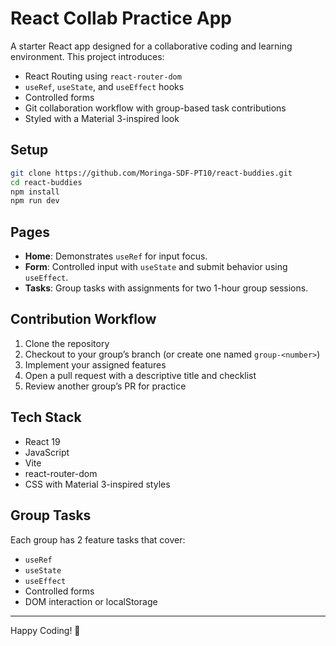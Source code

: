 # React Collab Practice App

A starter React app designed for a collaborative coding and learning environment. This project introduces:

- React Routing using `react-router-dom`
- `useRef`, `useState`, and `useEffect` hooks
- Controlled forms
- Git collaboration workflow with group-based task contributions
- Styled with a Material 3-inspired look

## Setup

```bash
git clone https://github.com/Moringa-SDF-PT10/react-buddies.git
cd react-buddies
npm install
npm run dev
```

## Pages

- **Home**: Demonstrates `useRef` for input focus.
- **Form**: Controlled input with `useState` and submit behavior using `useEffect`.
- **Tasks**: Group tasks with assignments for two 1-hour group sessions.

## Contribution Workflow

1. Clone the repository
2. Checkout to your group’s branch (or create one named `group-<number>`)
3. Implement your assigned features
4. Open a pull request with a descriptive title and checklist
5. Review another group’s PR for practice

## Tech Stack
- React 19
- JavaScript
- Vite
- react-router-dom
- CSS with Material 3-inspired styles

## Group Tasks
Each group has 2 feature tasks that cover:
- `useRef`
- `useState`
- `useEffect`
- Controlled forms
- DOM interaction or localStorage

---

Happy Coding! 🚀